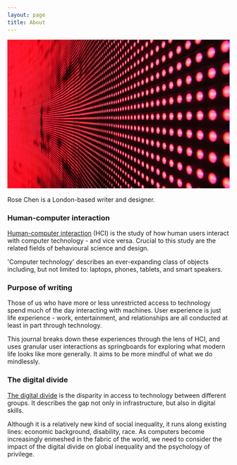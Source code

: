 ```yaml
---
layout: page
title: About
---
```


![Photograph of digital background](/assets/images/digital.png)

Rose Chen is a London-based writer and designer. 

### Human-computer interaction

<a href="https://en.wikipedia.org/wiki/Human%E2%80%93computer_interaction" target="_blank">Human-computer interaction</a> (HCI) is the study of how human users interact with computer technology - and vice versa. Crucial to this study are the related fields of behavioural science and design.

'Computer technology' describes an ever-expanding class of objects including, but not limited to: laptops, phones, tablets, and smart speakers. 

### Purpose of writing

Those of us who have more or less unrestricted access to technology spend much of the day interacting with machines. User experience is just life experience - work, entertainment, and relationships are all conducted at least in part through technology. 

This journal breaks down these experiences through the lens of HCI, and uses granular user interactions as springboards for exploring what modern life looks like more generally. It aims to be more mindful of what we do mindlessly. 

### The digital divide

<a href="https://en.wikipedia.org/wiki/Digital_divide" target="_blank">The digital divide</a> is the disparity in access to technology between different groups. It describes the gap not only in infrastructure, but also in digital skills. 

Although it is a relatively new kind of social inequality, it runs along existing lines: economic background, disability, race. As computers become increasingly enmeshed in the fabric of the world, we need to consider the impact of the digital divide on global inequality and the psychology of privilege. 